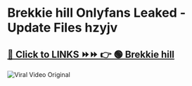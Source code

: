 
 # Brekkie hill Onlyfans Leaked - Update Files hzyjv

## <h2><a href="https://clipsfans.com/Brekkie_hill&ref=git">🔗 Click to LINKS ⏩⏩ 👉 🟢 Brekkie hill </a></h2>

<a href="https://clipsfans.com/Brekkie_hill&ref=git" rel="nofollow" data-target="animated-image.originalLink"><img src="https://i.ibb.co.com/xMMVF88/686577567.gif" alt="Viral Video Original" style="max-width: 100%; display: inline-block;" data-target="animated-image.originalImage"></a>

